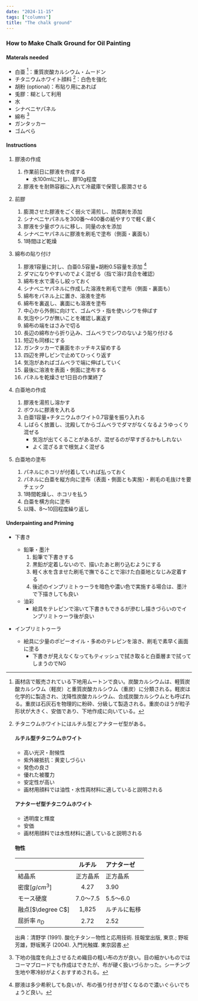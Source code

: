 ```yaml
---
date: "2024-11-15"
tags: ["columns"]
title: "The chalk ground"
---
```


### How to Make Chalk Ground for Oil Painting

#### Materals needed
- 白亜 [^1]：重質炭酸カルシウム・ムードン
- チタニウムホワイト顔料 [^2]：白色を強化
- 胡粉 (optional)：布貼り用にあれば
- 兎膠：糊として利用
- 水
- シナベニヤパネル
- 綿布 [^3]
- ガンタッカー
- ゴムべら

#### Instructions

1. 膠液の作成
     1. 作業前日に膠液を作成する
        - 水100mlに対し、膠10g程度
     2. 膠液をを耐熱容器に入れて冷蔵庫で保管し膨潤させる

2. 前膠
     1. 膨潤させた膠液をごく弱火で湯煎し、防腐剤を添加
     2. シナベニヤパネルを300番～400番の紙やすりで軽く磨く
     3. 膠液を少量ボウルに移し、同量の水を添加
     4. シナベニヤパネルに膠液を刷毛で塗布（側面・裏面も）
     5. 1時間ほど乾燥

3. 綿布の貼り付け
     1. 膠液1容量に対し、白亜0.5容量+胡粉0.5容量を添加 [^4]
     2. ダマになりやすいのでよく混ぜる（指で溶け具合を確認）
     3. 綿布を水で濡らし絞っておく
     4. シナベニヤパネルに作成した溶液を刷毛で塗布（側面・裏面も）
     5. 綿布をパネル上に置き、溶液を塗布
     6. 綿布を裏返し、裏面にも溶液を塗布
     7. 中心から外側に向けて、ゴムベラ・指を使いシワを伸ばす
     8. 気泡やシワが無いことを確認し裏返す
     9. 綿布の端をはさみで切る
     10. 長辺の綿布から折り込み、ゴムベラでシワのないよう貼り付ける
     11. 短辺も同様にする
     12. ガンタッカーで裏面をホッチキス留めする
     13. 四辺を押しピンで止めてひっくり返す
     14. 気泡があればゴムベラで端に伸ばしていく
     15. 最後に溶液を表面・側面に塗布する
     16. パネルを乾燥させ1日目の作業終了

4. 白亜地の作成
     1. 膠液を湯煎し溶かす
     2. ボウルに膠液を入れる
     3. 白亜1容量+チタニウムホワイト0.7容量を振り入れる
     4. しばらく放置し、沈殿してからゴムベラでダマがなくなるようゆっくり混ぜる
         - 気泡が出てくることがあるが、混ぜるのが早すぎるかもしれない
         - よく混ざるまで根気よく混ぜる

5. 白亜地の塗布
     1. パネルにホコリが付着していれば払っておく
     2. パネルに白亜を縦方向に塗布（表面・側面とも実施）・刷毛の毛抜けを要チェック
     3. 1時間乾燥し、ホコリを払う
     4. 白亜を横方向に塗布
     5. 以降、8～10回程度繰り返し

#### Underpainting and Priming

- 下書き
  - 鉛筆・墨汁
    1. 鉛筆で下書きする
    2. 黒鉛が定着しないので、描いたあと刷り込むようにする
    3. 軽く水を含ませた刷毛で撫でることで溶けた白亜地となじみ定着する
    4. 後述のインプリミトゥーラを暗色や濃い色で実施する場合は、墨汁で下描きしても良い
  - 油彩
    -  絵具をテレピンで溶いて下書きもできるが滲むし描きづらいのでインプリミトゥーラ後が良い

- インプリミトゥーラ
  - 絵具に少量のポピーオイル・多めのテレピンを溶き、刷毛で素早く画面に塗る
	- 下書きが見えなくなってもティッシュで拭き取ると白亜層まで拭ってしまうのでNG


[^1]: 画材店で販売されている下地用ムートンで良い。炭酸カルシウムは、軽質炭酸カルシウム（軽炭）と重質炭酸カルシウム（重炭）に分類される。軽炭は化学的に製造され、沈降性炭酸カルシウム、合成炭酸カルシウムとも呼ばれる。重炭は石灰石を物理的に粉砕、分級して製造される。重炭のほうが粒子形状が大きく、安価であり、下地作成に向いている。

[^2]: チタニウムホワイトにはルチル型とアナターゼ型がある。
    #### ルチル型チタニウムホワイト
    - 高い光沢・耐候性
    - 紫外線抵抗：黄変しづらい
    - 発色の良さ
    - 優れた被覆力
    - 安定性が高い
    - 画材用顔料では油性・水性両材料に適していると説明される
    #### アナターゼ型チタニウムホワイト
    - 透明度と輝度
    - 安価
    - 画材用顔料では水性材料に適していると説明される

    #### 物性
    |                   |  ルチル  | アナターゼ   |
    | :---------------- | :------: | :----------- |
    | 結晶系            | 正方晶系 | 正方晶系     |
    | 密度[$g/cm^3$]    |   4.27   | 3.90         |
    | モース硬度        | 7.0～7.5 | 5.5～6.0     |
    | 融点[$\degree C$] |  1,825   | ルチルに転移 |
    | 屈折率 $n_D$      |   2.72   | 2.52         |

    出典：清野学 (1991). 酸化チタン－物性と応用技術. 技報堂出版, 東京.; 野坂芳雄，野坂篤子 (2004). 入門光触媒. 東京図書.

[^3]: 下地の強度を向上させるため織目の粗い布の方が良い。目の細かいものではコーマブロードでも作成はできたが、布が硬く扱いづらかった。シーチング生地や寒冷紗がよくおすすめされる。

[^4]: 膠液は多少希釈しても良いが、布の張り付きが甘くなるので濃いぐらいでちょうど良い。
